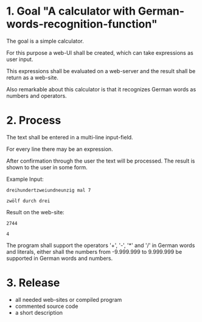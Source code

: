 # 1. Goal "A calculator with German-words-recognition-function"
 The goal is a simple calculator. 
 
 For this purpose a web-UI shall be created, which can take expressions as user input.
 
 
 This expressions shall be evaluated on a web-server and the result shall be return as a web-site.
 
 
 Also remarkable about this calculator is that it recognizes German words as numbers and operators.
 
 
# 2. Process
The text shall be entered in a multi-line input-field. 
 
For every line there may be an expression. 
 
After confirmation through the user the text will be processed. The result is shown to the user in some form.
 
Example 
Input:
 
`dreihundertzweiundneunzig mal 7`

`zwölf durch drei`


Result on the web-site:

`2744`

`4`

The program shall support the operators '+', '-', '*' and '/' in German words and literals, either shall the numbers from -9.999.999 to 9.999.999
be supported in German words and numbers.

# 3. Release
- all needed web-sites or compiled program
- commented source code
- a short description 
